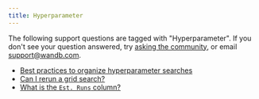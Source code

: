 ```yaml
---
title: Hyperparameter 
---
```

The following support questions are tagged with "Hyperparameter". If you don't see 
your question answered, try [asking the community](https://community.wandb.ai/), 
or email [support@wandb.com](mailto:support@wandb.com).

- [Best practices to organize hyperparameter searches](best_practices_organize_hyperparameter_searches.md)
- [Can I rerun a grid search?](rerun_grid_search.md)
- [What is the `Est. Runs` column?](est_runs_column.md)
